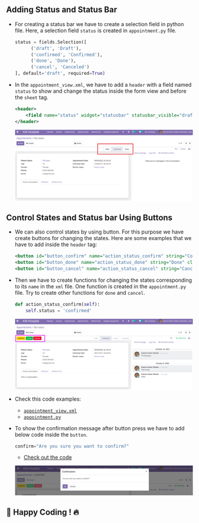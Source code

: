 ## Adding Status and Status Bar

- For creating a status bar we have to create a selection field in python file. Here, a selection field `status` is created in `appointment.py` file.

  ```py
  status = fields.Selection([
        ('draft', 'Draft'),
        ('confirmed', 'Confirmed'),
        ('done', 'Done'),
        ('cancel', 'Canceled')
  ], default='draft', required=True)
  ```

- In the `appointment_view.xml`, we have to add a `header` with a field named `status` to show and change the status inside the form view and before the `sheet` tag.

  ```xml
  <header>
      <field name="status" widget="statusbar" statusbar_visible="draft,confirm,done" options="{'clickable':'1'}"/>
  </header>
  ```

  ![statusbar1](../images/statusbar1.png)

## Control States and Status bar Using Buttons

- We can also control states by using button. For this purpose we have create buttons for changing the states. Here are some examples that we have to add inside the `header` tag:

  ```xml
  <button id="button_confirm" name="action_status_confirm" string="Confirm" class="btn-warning" type="object"/>
  <button id="button_done" name="action_status_done" string="Done" class="btn-success" type="object"/>
  <button id="button_cancel" name="action_status_cancel" string="Cancel" class="btn-danger" type="object"/>
  ```

- Then we have to create functions for changing the states corresponding to its `name` in the `xml` file. One function is created in the `appointment.py` file. Try to create other functions for `done` and `cancel`.

  ```py
  def action_status_confirm(self):
      self.status = 'confirmed'
  ```

  ![statusbar2](../images/statusbar2.png)

- Check this code examples:

  - [`appointment_view.xml`](https://github.com/KamrulSh/km_hospital/blob/63cd09522150edf777c33c5847cfb863472bc296/views/appointment_view.xml#L27-L35)
  - [`appointment.py`](https://github.com/KamrulSh/km_hospital/blob/63cd09522150edf777c33c5847cfb863472bc296/models/appointment.py#L40-L51)

- To show the confirmation message after button press we have to add below code inside the `button`.

  ```py
  confirm="Are you sure you want to confirm?"
  ```

  - [Check out the code](https://github.com/KamrulSh/km_hospital/blob/8296221acb1921b5b255c06ccc42407cde12405a/views/appointment_view.xml#L31)

  ![statusbar3](../images/statusbar3.png)

## 🚀 Happy Coding ! 🔥
